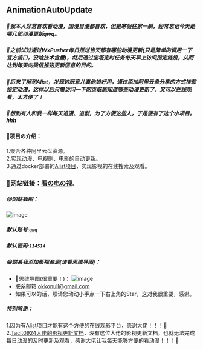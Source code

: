 ## AnimationAutoUpdate
##### 🌈我本人非常喜欢看动漫，国漫日漫都喜欢，但是寒假往家一躺，经常忘记今天是哪几部动漫更新qwq。  
##### 🫡之前试过通过WxPusher每日推送当天都有哪些动漫更新(只是简单的调用一下官方接口，没啥技术含量)，然后通过宝塔定时任务每天早上访问指定链接，从而达到每天向微信推送更新信息的目的。
##### 🫡后来了解到Alist，发现这玩意儿真他娘好用，通过添加阿里云盘分享的方式挂载指定动漫，这样以后只需访问一下网页既能知道哪些动漫更新了，又可以在线观看，太方便了！
##### 🌈想到有人和我一样每天追漫、追剧，为了方便这些人，于是便有了这个小项目。hhh
#### 🐶项目の介绍：
1.聚合各种阿里云盘资源。  
2.实现动漫、电视剧、电影的自动更新。    
3.通过docker部署的[Alist项目](https://github.com/alist-org/alist)，实现影视的在线搜索及观看。   
### 🤪网站链接：[看の电の视](http://81.70.1.225:5244/Animation).   
##### 😜网站截图：   
![image](https://cdn.staticaly.com/gh/Bssn520/Images@master/Test/image.2ly5mw6wm460.webp)
##### 默认账号:`qwq`  
##### 默认密码:`114514`
##### 😁联系我添加影视资源(请看思维导图)：
- 🧐思维导图(很重要！)：
![image](https://cdn.staticaly.com/gh/Bssn520/Images@master/Test/image.4d3vxzp1us80.png)
- 联系邮箱:okkonull@gmail.com
- 如果可以的话，烦请您动动小手点一下右上角的Star，这对我很重要，感谢。
##### 特别鸣谢：
1.因为有[Alist项目](https://github.com/alist-org/alist)才能有这个方便的在线观影平台，感谢大佬！！！🙏  
2.[Tacit0924大佬的影视更新文档](https://docs.qq.com/doc/DQkppQ1NvdGpYcXlH)，没有这位大佬的影视更新文档，也就无法完成每日动漫的及时更新及观看，感谢大佬让我每天能够方便的看动漫！！！🙏
